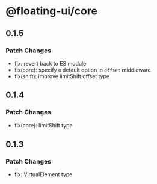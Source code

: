 # @floating-ui/core

## 0.1.5

### Patch Changes

- fix: revert back to ES module
- fix(core): specify `0` default option in `offset` middleware
- fix(shift): improve limitShift.offset type

## 0.1.4

### Patch Changes

- fix(core): limitShift type

## 0.1.3

### Patch Changes

- fix: VirtualElement type
